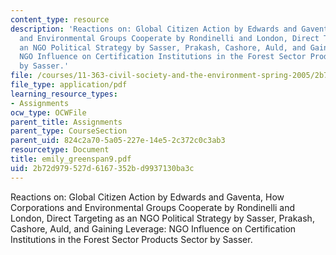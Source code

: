 ```yaml
---
content_type: resource
description: 'Reactions on: Global Citizen Action by Edwards and Gaventa, How Corporations
  and Environmental Groups Cooperate by Rondinelli and London, Direct Targeting as
  an NGO Political Strategy by Sasser, Prakash, Cashore, Auld, and Gaining Leverage:
  NGO Influence on Certification Institutions in the Forest Sector Products Sector
  by Sasser.'
file: /courses/11-363-civil-society-and-the-environment-spring-2005/2b72d979527d6167352bd9937130ba3c_emily_greenspan9.pdf
file_type: application/pdf
learning_resource_types:
- Assignments
ocw_type: OCWFile
parent_title: Assignments
parent_type: CourseSection
parent_uid: 824c2a70-5a05-227e-14e5-2c372c0c3ab3
resourcetype: Document
title: emily_greenspan9.pdf
uid: 2b72d979-527d-6167-352b-d9937130ba3c
---
```

Reactions on: Global Citizen Action by Edwards and Gaventa, How Corporations and Environmental Groups Cooperate by Rondinelli and London, Direct Targeting as an NGO Political Strategy by Sasser, Prakash, Cashore, Auld, and Gaining Leverage: NGO Influence on Certification Institutions in the Forest Sector Products Sector by Sasser.


